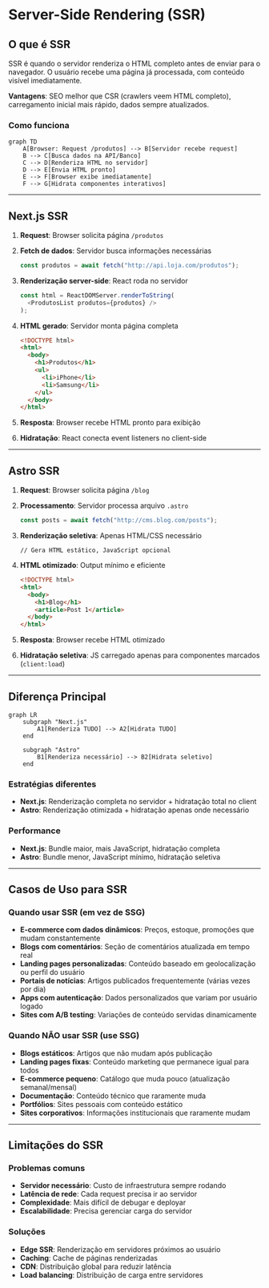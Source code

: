 # Server-Side Rendering (SSR)

## O que é SSR

SSR é quando o servidor renderiza o HTML completo antes de enviar para o navegador. O usuário recebe uma página já processada, com conteúdo visível imediatamente.

**Vantagens**: SEO melhor que CSR (crawlers veem HTML completo), carregamento inicial mais rápido, dados sempre atualizados.

### Como funciona

```mermaid
graph TD
    A[Browser: Request /produtos] --> B[Servidor recebe request]
    B --> C[Busca dados na API/Banco]
    C --> D[Renderiza HTML no servidor]
    D --> E[Envia HTML pronto]
    E --> F[Browser exibe imediatamente]
    F --> G[Hidrata componentes interativos]
```

---

## Next.js SSR

1. **Request**: Browser solicita página `/produtos`

2. **Fetch de dados**: Servidor busca informações necessárias

   ```javascript
   const produtos = await fetch("http://api.loja.com/produtos");
   ```

3. **Renderização server-side**: React roda no servidor

   ```javascript
   const html = ReactDOMServer.renderToString(
     <ProdutosList produtos={produtos} />
   );
   ```

4. **HTML gerado**: Servidor monta página completa

   ```html
   <!DOCTYPE html>
   <html>
     <body>
       <h1>Produtos</h1>
       <ul>
         <li>iPhone</li>
         <li>Samsung</li>
       </ul>
     </body>
   </html>
   ```

5. **Resposta**: Browser recebe HTML pronto para exibição

6. **Hidratação**: React conecta event listeners no client-side

---

## Astro SSR

1. **Request**: Browser solicita página `/blog`

2. **Processamento**: Servidor processa arquivo `.astro`

   ```javascript
   const posts = await fetch("http://cms.blog.com/posts");
   ```

3. **Renderização seletiva**: Apenas HTML/CSS necessário

   ```astro
   // Gera HTML estático, JavaScript opcional
   ```

4. **HTML otimizado**: Output mínimo e eficiente

   ```html
   <!DOCTYPE html>
   <html>
     <body>
       <h1>Blog</h1>
       <article>Post 1</article>
     </body>
   </html>
   ```

5. **Resposta**: Browser recebe HTML otimizado

6. **Hidratação seletiva**: JS carregado apenas para componentes marcados (`client:load`)

---

## Diferença Principal

```mermaid
graph LR
    subgraph "Next.js"
        A1[Renderiza TUDO] --> A2[Hidrata TUDO]
    end

    subgraph "Astro"
        B1[Renderiza necessário] --> B2[Hidrata seletivo]
    end
```

### Estratégias diferentes

- **Next.js**: Renderização completa no servidor + hidratação total no client
- **Astro**: Renderização otimizada + hidratação apenas onde necessário

### Performance

- **Next.js**: Bundle maior, mais JavaScript, hidratação completa
- **Astro**: Bundle menor, JavaScript mínimo, hidratação seletiva

---

## Casos de Uso para SSR

### Quando usar SSR (em vez de SSG)

- **E-commerce com dados dinâmicos**: Preços, estoque, promoções que mudam constantemente
- **Blogs com comentários**: Seção de comentários atualizada em tempo real
- **Landing pages personalizadas**: Conteúdo baseado em geolocalização ou perfil do usuário
- **Portais de notícias**: Artigos publicados frequentemente (várias vezes por dia)
- **Apps com autenticação**: Dados personalizados que variam por usuário logado
- **Sites com A/B testing**: Variações de conteúdo servidas dinamicamente

### Quando NÃO usar SSR (use SSG)

- **Blogs estáticos**: Artigos que não mudam após publicação
- **Landing pages fixas**: Conteúdo marketing que permanece igual para todos
- **E-commerce pequeno**: Catálogo que muda pouco (atualização semanal/mensal)
- **Documentação**: Conteúdo técnico que raramente muda
- **Portfólios**: Sites pessoais com conteúdo estático
- **Sites corporativos**: Informações institucionais que raramente mudam

---

## Limitações do SSR

### Problemas comuns

- **Servidor necessário**: Custo de infraestrutura sempre rodando
- **Latência de rede**: Cada request precisa ir ao servidor
- **Complexidade**: Mais difícil de debugar e deployar
- **Escalabilidade**: Precisa gerenciar carga do servidor

### Soluções

- **Edge SSR**: Renderização em servidores próximos ao usuário
- **Caching**: Cache de páginas renderizadas
- **CDN**: Distribuição global para reduzir latência
- **Load balancing**: Distribuição de carga entre servidores
